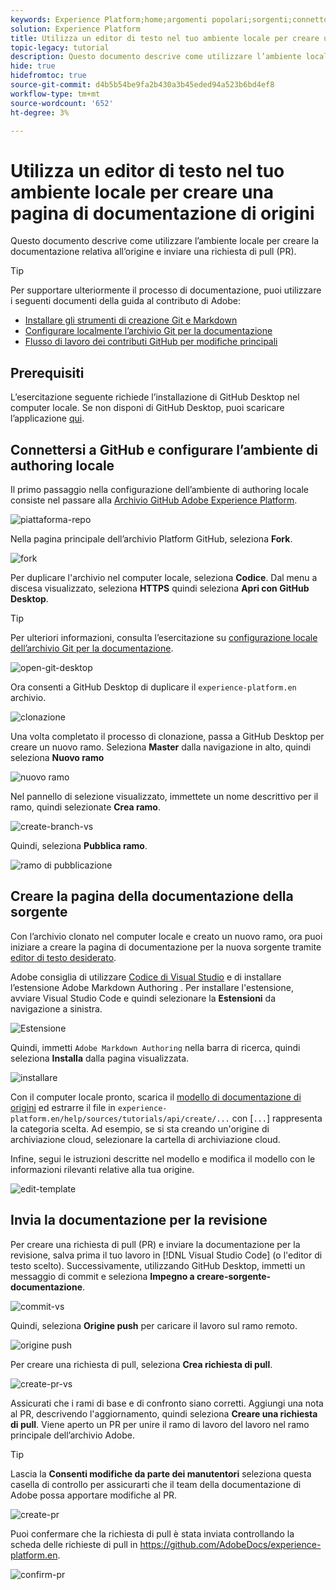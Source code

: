 ```yaml
---
keywords: Experience Platform;home;argomenti popolari;sorgenti;connettori;connettori sorgente;origini sdk;sdk;SDK
solution: Experience Platform
title: Utilizza un editor di testo nel tuo ambiente locale per creare una pagina di documentazione sulle sorgenti
topic-legacy: tutorial
description: Questo documento descrive come utilizzare l’ambiente locale per creare la documentazione relativa all’origine e inviare una richiesta di pull (PR).
hide: true
hidefromtoc: true
source-git-commit: d4b5b54be9fa2b430a3b45eded94a523b6bd4ef8
workflow-type: tm+mt
source-wordcount: '652'
ht-degree: 3%

---
```


# Utilizza un editor di testo nel tuo ambiente locale per creare una pagina di documentazione di origini

Questo documento descrive come utilizzare l’ambiente locale per creare la documentazione relativa all’origine e inviare una richiesta di pull (PR).

>[!TIP]
>
>Per supportare ulteriormente il processo di documentazione, puoi utilizzare i seguenti documenti della guida al contributo di Adobe: <ul><li>[Installare gli strumenti di creazione Git e Markdown](https://experienceleague.adobe.com/docs/contributor/contributor-guide/setup/install-tools.html?lang=en)</li><li>[Configurare localmente l’archivio Git per la documentazione](https://experienceleague.adobe.com/docs/contributor/contributor-guide/setup/local-repo.html?lang=en)</li><li>[Flusso di lavoro dei contributi GitHub per modifiche principali](https://experienceleague.adobe.com/docs/contributor/contributor-guide/setup/full-workflow.html?lang=en)</li></ul>

## Prerequisiti

L’esercitazione seguente richiede l’installazione di GitHub Desktop nel computer locale. Se non disponi di GitHub Desktop, puoi scaricare l’applicazione [qui](https://desktop.github.com/).

## Connettersi a GitHub e configurare l’ambiente di authoring locale

Il primo passaggio nella configurazione dell’ambiente di authoring locale consiste nel passare alla [Archivio GitHub Adobe Experience Platform](https://github.com/AdobeDocs/experience-platform.en).

![piattaforma-repo](../assets/platform-repo.png)

Nella pagina principale dell’archivio Platform GitHub, seleziona **Fork**.

![fork](../assets/fork.png)

Per duplicare l&#39;archivio nel computer locale, seleziona **Codice**. Dal menu a discesa visualizzato, seleziona **HTTPS** quindi seleziona **Apri con GitHub Desktop**.

>[!TIP]
>
>Per ulteriori informazioni, consulta l’esercitazione su [configurazione locale dell’archivio Git per la documentazione](https://experienceleague.adobe.com/docs/contributor/contributor-guide/setup/local-repo.html?lang=en#create-a-local-clone-of-the-repository).

![open-git-desktop](../assets/open-git-desktop.png)

Ora consenti a GitHub Desktop di duplicare il `experience-platform.en` archivio.

![clonazione](../assets/cloning.png)

Una volta completato il processo di clonazione, passa a GitHub Desktop per creare un nuovo ramo. Seleziona **Master** dalla navigazione in alto, quindi seleziona **Nuovo ramo**

![nuovo ramo](../assets/new-branch.png)

Nel pannello di selezione visualizzato, immettete un nome descrittivo per il ramo, quindi selezionate **Crea ramo**.

![create-branch-vs](../assets/create-branch-vs.png)

Quindi, seleziona **Pubblica ramo**.

![ramo di pubblicazione](../assets/publish-branch.png)

## Creare la pagina della documentazione della sorgente

Con l’archivio clonato nel computer locale e creato un nuovo ramo, ora puoi iniziare a creare la pagina di documentazione per la nuova sorgente tramite [editor di testo desiderato](https://experienceleague.adobe.com/docs/contributor/contributor-guide/setup/install-tools.html?lang=en#understand-markdown-editors).

Adobe consiglia di utilizzare [Codice di Visual Studio](https://code.visualstudio.com/) e di installare l’estensione Adobe Markdown Authoring . Per installare l&#39;estensione, avviare Visual Studio Code e quindi selezionare la **Estensioni** da navigazione a sinistra.

![ Estensione](../assets/extension.png)

Quindi, immetti `Adobe Markdown Authoring` nella barra di ricerca, quindi seleziona **Installa** dalla pagina visualizzata.

![installare](../assets/install.png)

Con il computer locale pronto, scarica il [modello di documentazione di origini](../assets/template.zip) ed estrarre il file in `experience-platform.en/help/sources/tutorials/api/create/...` con [`...`] rappresenta la categoria scelta. Ad esempio, se si sta creando un&#39;origine di archiviazione cloud, selezionare la cartella di archiviazione cloud.

Infine, segui le istruzioni descritte nel modello e modifica il modello con le informazioni rilevanti relative alla tua origine.

![edit-template](../assets/edit-template.png)

## Invia la documentazione per la revisione

Per creare una richiesta di pull (PR) e inviare la documentazione per la revisione, salva prima il tuo lavoro in [!DNL Visual Studio Code] (o l&#39;editor di testo scelto). Successivamente, utilizzando GitHub Desktop, immetti un messaggio di commit e seleziona **Impegno a creare-sorgente-documentazione**.

![commit-vs](../assets/commit-vs.png)

Quindi, seleziona **Origine push** per caricare il lavoro sul ramo remoto.

![origine push](../assets/push-origin.png)

Per creare una richiesta di pull, seleziona **Crea richiesta di pull**.

![create-pr-vs](../assets/create-pr-vs.png)

Assicurati che i rami di base e di confronto siano corretti. Aggiungi una nota al PR, descrivendo l&#39;aggiornamento, quindi seleziona **Creare una richiesta di pull**. Viene aperto un PR per unire il ramo di lavoro del lavoro nel ramo principale dell’archivio Adobe.

>[!TIP]
>
>Lascia la **Consenti modifiche da parte dei manutentori** seleziona questa casella di controllo per assicurarti che il team della documentazione di Adobe possa apportare modifiche al PR.

![create-pr](../assets/create-pr.png)

Puoi confermare che la richiesta di pull è stata inviata controllando la scheda delle richieste di pull in https://github.com/AdobeDocs/experience-platform.en.

![confirm-pr](../assets/confirm-pr.png)
